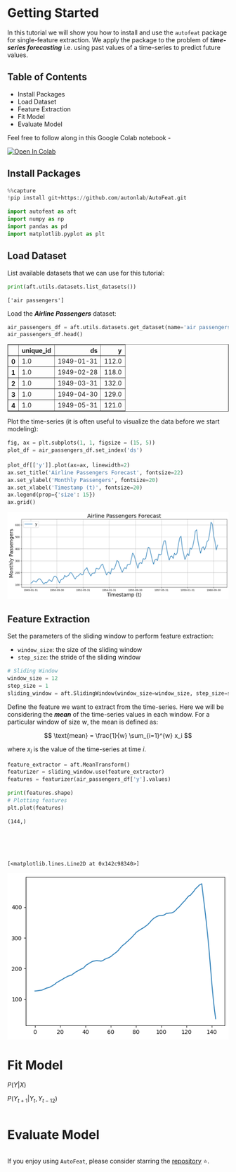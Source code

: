 # Getting Started

In this tutorial we will show you how to install and use the `autofeat` package for single-feature extraction. We apply the package to the problem of ***time-series forecasting*** i.e. using past values of a time-series to predict future values.

## Table of Contents

- Install Packages
- Load Dataset
- Feature Extraction
- Fit Model
- Evaluate Model

Feel free to follow along in this Google Colab notebook - 

<a href="https://colab.research.google.com/github/autonlab/AutoFeat/blob/main/examples/tutorials/single_feature_extraction.ipynb" target="_parent"><img src="https://colab.research.google.com/assets/colab-badge.svg" alt="Open In Colab"/></a>

## Install Packages


```python
%%capture
!pip install git+https://github.com/autonlab/AutoFeat.git
```


```python
import autofeat as aft
import numpy as np
import pandas as pd
import matplotlib.pyplot as plt
```

## Load Dataset

List available datasets that we can use for this tutorial:


```python
print(aft.utils.datasets.list_datasets())
```

    ['air passengers']


Load the ***Airline Passengers*** dataset:


```python
air_passengers_df = aft.utils.datasets.get_dataset(name='air passengers')
air_passengers_df.head()
```




<div>
<style scoped>
    .dataframe tbody tr th:only-of-type {
        vertical-align: middle;
    }

    .dataframe tbody tr th {
        vertical-align: top;
    }

    .dataframe thead th {
        text-align: right;
    }
</style>
<table border="1" class="dataframe">
  <thead>
    <tr style="text-align: right;">
      <th></th>
      <th>unique_id</th>
      <th>ds</th>
      <th>y</th>
    </tr>
  </thead>
  <tbody>
    <tr>
      <th>0</th>
      <td>1.0</td>
      <td>1949-01-31</td>
      <td>112.0</td>
    </tr>
    <tr>
      <th>1</th>
      <td>1.0</td>
      <td>1949-02-28</td>
      <td>118.0</td>
    </tr>
    <tr>
      <th>2</th>
      <td>1.0</td>
      <td>1949-03-31</td>
      <td>132.0</td>
    </tr>
    <tr>
      <th>3</th>
      <td>1.0</td>
      <td>1949-04-30</td>
      <td>129.0</td>
    </tr>
    <tr>
      <th>4</th>
      <td>1.0</td>
      <td>1949-05-31</td>
      <td>121.0</td>
    </tr>
  </tbody>
</table>
</div>



Plot the time-series (it is often useful to visualize the data before we start modeling):


```python
fig, ax = plt.subplots(1, 1, figsize = (15, 5))
plot_df = air_passengers_df.set_index('ds')

plot_df[['y']].plot(ax=ax, linewidth=2)
ax.set_title('Airline Passengers Forecast', fontsize=22)
ax.set_ylabel('Monthly Passengers', fontsize=20)
ax.set_xlabel('Timestamp (t)', fontsize=20)
ax.legend(prop={'size': 15})
ax.grid()
```


    
![png](single_feature_extraction_files/single_feature_extraction_13_0.png)
    


## Feature Extraction

Set the parameters of the sliding window to perform feature extraction:

- `window_size`: the size of the sliding window
- `step_size`: the stride of the sliding window


```python
# Sliding Window
window_size = 12
step_size = 1
sliding_window = aft.SlidingWindow(window_size=window_size, step_size=step_size)
```

Define the feature we want to extract from the time-series. Here we will be considering the ***mean*** of the time-series values in each window. For a particular window of size $w$, the mean is defined as:

$$
\text{mean} = \frac{1}{w} \sum_{i=1}^{w} x_i
$$

where $x_i$ is the value of the time-series at time $i$.


```python
feature_extractor = aft.MeanTransform()
featurizer = sliding_window.use(feature_extractor)
features = featurizer(air_passengers_df['y'].values)
```


```python
print(features.shape)
# Plotting features
plt.plot(features)
```

    (144,)





    [<matplotlib.lines.Line2D at 0x142c98340>]




    
![png](single_feature_extraction_files/single_feature_extraction_19_2.png)
    


# Fit Model

$P( Y | X )$

$P(Y_{t+1} | Y_{t}, Y_{t-12})$


```python

```

# Evaluate Model


```python

```

If you enjoy using `AutoFeat`, please consider starring the [repository](https://github.com/autonlab/AutoFeat) ⭐️.
